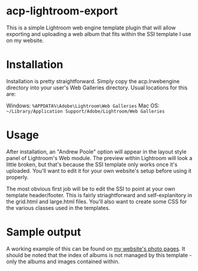 # acp-lightroom-export
This is a simple Lightroom web engine template plugin that will allow exporting and uploading a web album that fits within the SSI template I use on my website.

# Installation
Installation is pretty straightforward.  Simply copy the acp.lrwebengine directory into your user's Web Galleries directory.  Usual locations for this are:

Windows: `%APPDATA%\Adobe\Lightroom\Web Galleries`
Mac OS: `~/Library/Application Support/Adobe/Lightroom/Web Galleries`

# Usage
After installation, an "Andrew Poole" option will appear in the layout style panel of Lightroom's Web module.  The preview within Lightroom will look a little broken, but that's because the SSI template only works once it's uploaded.  You'll want to edit it for your own website's setup before using it properly.

The most obvious first job will be to edit the SSI to point at your own template header/footer.  This is fairly striaghtforward and self-explanitory in the grid.html and large.html files.  You'll also want to create some CSS for the various classes used in the templates.

# Sample output
A working example of this can be found on [my website's photo pages](http://www.andrewpoole.org.uk/photos/).  It should be noted that the index of albums is not managed by this template - only the albums and images contained within.